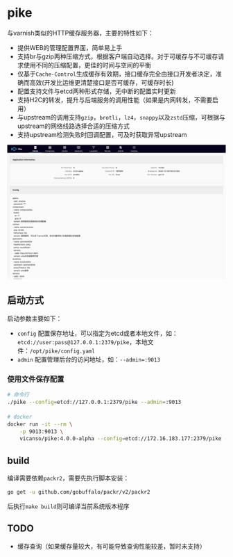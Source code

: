 # pike

与varnish类似的HTTP缓存服务器，主要的特性如下：

- 提供WEB的管理配置界面，简单易上手
- 支持br与gzip两种压缩方式，根据客户端自动选择。对于可缓存与不可缓存请求使用不同的压缩配置，更佳的时间与空间的平衡
- 仅基于`Cache-Control`生成缓存有效期，接口缓存完全由接口开发者决定，准确而高效(开发比运维更清楚接口是否可缓存，可缓存时长)
- 配置支持文件与etcd两种形式存储，无中断的配置实时更新
- 支持H2C的转发，提升与后端服务的调用性能（如果是内网转发，不需要启用）
- 与upstream的调用支持`gzip`，`brotli`，`lz4`，`snappy`以及`zstd`压缩，可根据与upstream的网络线路选择合适的压缩方式
- 支持upstream检测失败时回调配置，可及时获取异常upstream


<p align="center">
<img src="./docs/images/home.png"/>
</p>

## 启动方式

启动参数主要如下：

- `config` 配置保存地址，可以指定为etcd或者本地文件，如：`etcd://user:pass@127.0.0.1:2379/pike`，本地文件：`/opt/pike/config.yaml`
- `admin` 配置管理后台的访问地址，如：`--admin=:9013`

### 使用文件保存配置

```bash
# 命令行
./pike --config=etcd://127.0.0.1:2379/pike --admin=:9013

# docker
docker run -it --rm \
    -p 9013:9013 \
    vicanso/pike:4.0.0-alpha --config=etcd://172.16.183.177:2379/pike --admin=:9013
```

## build

编译需要依赖`packr2`，需要先执行脚本安装：

```bash
go get -u github.com/gobuffalo/packr/v2/packr2 
```

后执行`make build`则可编译当前系统版本程序

## TODO

- 缓存查询（如果缓存量较大，有可能导致查询性能较差，暂时未支持）
